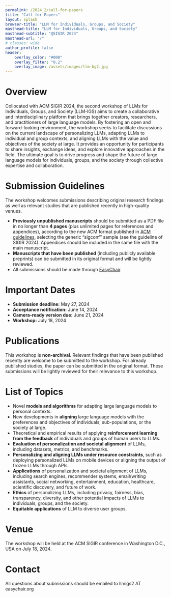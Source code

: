 ```yaml
---
permalink: /2024_2/call-for-papers
title: "Call for Papers"
layout: splash
browser-title: "LLM for Individuals, Groups, and Society"
masthead-title: "LLM for Individuals, Groups, and Society"
masthead-subtitle: "@SIGIR 2024"
masthead-url: "/"
# classes: wide
author_profile: false
header:
    overlay_color: "#000"
    overlay_filter: "0.2"
    overlay_image: /assets/images/llm-bg2.jpg
---
```


# Overview

Collocated with ACM SIGIR 2024, the second workshop of LLMs for Individuals, Groups, and Society (LLM-IGS) aims to create a collaborative and interdisciplinary platform that brings together creators, researchers, and practitioners of large language models. By fostering an open and forward-looking environment, the workshop seeks to facilitate discussions on the current landscape of personalizing LLMs, adapting LLMs to individual and group contexts, and aligning LLMs with the value and objectives of the society at large. It provides an opportunity for participants to share insights, exchange ideas, and explore innovative approaches in the field. The ultimate goal is to drive progress and shape the future of large language models for individuals, groups, and the society through collective expertise and collaboration.

# Submission Guidelines

The workshop welcomes submissions describing original research findings as well as relevant studies that are published recently in high-quality venues.

- **Previously unpublished manuscripts** should be submitted as a PDF file in no longer than **4 pages** (plus unlimited pages for references and appendices), according to the new ACM format published in [ACM guidelines](http://www.acm.org/publications/proceedings-template), selecting the generic “sigconf” sample (see the guideline of SIGIR 2024). Appendices should be included in the same file with the main manuscript.
- **Manuscripts that have been published** (including publicly available preprints) can be submitted in its original format and will be lightly reviewed.
- All submissions should be made through [EasyChair](https://easychair.org/conferences/?conf=llmigs2).

# Important Dates

- **Submission deadline:** May 27, 2024
- **Acceptance notification:** June 14, 2024
- **Camera-ready version due:** June 21, 2024
- **Workshop:** July 18, 2024

# Publications

This workshop is **non-archival**. Relevant findings that have been published recently are welcome to be submitted to the workshop. For already published studies, the paper can be submitted in the original format. These submissions will be lightly reviewed for their relevance to this workshop.

# List of Topics

- Novel **models and algorithms** for adapting large language models to personal contexts.
- New developments in **aligning** large language models with the preferences and objectives of individuals, sub-populations, or the society at large.
- Theoretical and empirical results of applying **reinforcement learning from the feedback** of individuals and groups of human users to LLMs.
- **Evaluation of personalization and societal alignment** of LLMs, including datasets, metrics, and benchmarks.
- **Personalizing and aligning LLMs under resource constraints**, such as deploying personalized LLMs on mobile devices or aligning the output of frozen LLMs through APIs.
- **Applications** of personalization and societal alignment of LLMs, including search engines, recommender systems, email/writing assistants, social networking, entertainment, education, healthcare, scientific discovery, and future of work.
- **Ethics** of personalizing LLMs, including privacy, fairness, bias, transparency, diversity, and other potential impacts of LLMs to individuals, groups, and the society.
- **Equitable applications** of LLM to diverse user groups.

# Venue

The workshop will be held at the ACM SIGIR conference in Washington D.C., USA on July 18, 2024.

# Contact

All questions about submissions should be emailed to llmigs2 AT easychair.org
